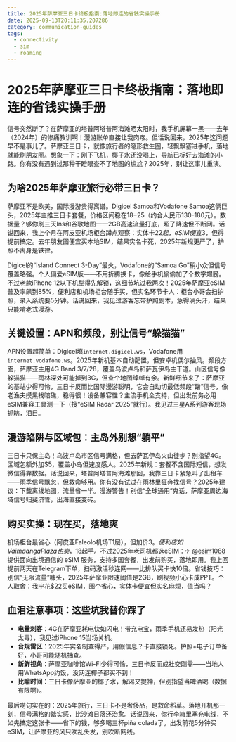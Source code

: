 ```yaml
---
title: 2025年萨摩亚三日卡终极指南:落地即连的省钱实操手册
date: 2025-09-13T20:11:35.207286
category: communication-guides
tags:
  - connectivity
  - sim
  - roaming
---
```


# 2025年萨摩亚三日卡终极指南：落地即连的省钱实操手册

信号突然断了？在萨摩亚的塔普阿塔普阿海滩晒太阳时，我手机屏幕一黑——去年（2024年）的惨痛教训啊！漫游账单直接让我肉疼。但话说回来，2025年这问题早不是事儿了。萨摩亚三日卡，就像旅行者的隐形救生圈，轻飘飘塞进手机，落地就能刷朋友圈。想象一下：刚下飞机，椰子水还没喝上，导航已标好去海滩的小路。你有没有遇到过那种干瞪眼查不了地图的尴尬？2025年，别让这事儿重演。

## 为啥2025年萨摩亚旅行必带三日卡？
萨摩亚不是欧美，国际漫游贵得离谱。Digicel Samoa和Vodafone Samoa这俩巨头，2025年主推三日卡套餐，价格区间稳在$18-$25（约合人民币130-180元）。数据量？够你刷三天Ins和谷歌地图——2GB高速流量打底，超了降速但不断网。话说回来，我上个月在阿皮亚机场柜台蹲点观察：实体卡$22起，eSIM便宜$3，但得提前搞定。去年朋友图便宜买本地SIM，结果实名卡死，2025年新规更严了，护照不离身是铁律。

Digicel的“Island Connect 3-Day”最火，Vodafone的“Samoa Go”稍小众但信号覆盖略强。个人偏爱eSIM版——不用折腾换卡，像给手机偷偷加了个数字翅膀。不过老款iPhone 12以下机型得先解锁，这细节坑过我两次！2025年萨摩亚eSIM普及率飙到85%，便利店和机场柜台随手买，但实名环节卡人：柜台小哥会扫护照，录入系统要5分钟。话说回来，我见过游客忘带护照副本，急得满头汗，结果只能啃老式漫游。

## 关键设置：APN和频段，别让信号“躲猫猫”
APN设置超简单：Digicel填`internet.digicel.ws`，Vodafone用`internet.vodafone.ws`。2025年新机基本自动配置，但安卓机偶尔抽风。频段方面，萨摩亚主用4G Band 3/7/28，覆盖乌波卢岛和萨瓦伊岛主干道。山区信号像躲猫猫——雨林深处可能掉到3G，但查个地图绰绰有余。新鲜细节来了：萨摩亚的基站少得可怜，三日卡反而比国际漫游聪明，它会自动切最低频段“蹭”信号，像老渔夫摸黑找暗礁，稳得很！设备兼容性？主流手机全支持，但出发前务必用eSIM兼容工具测一下（搜“eSIM Radar 2025”就行）。我见过三星A系列游客现场抓瞎，泪目。

## 漫游陷阱与区域包：主岛外别想“躺平”
三日卡只保主岛！乌波卢岛市区信号满格，但去萨瓦伊岛火山徒步？别指望4G。区域包额外加$5，覆盖小岛但速度感人。2025年新规：套餐不含国际短信，想发微信得靠数据。话说回来，塔普阿塔普阿海滩那回，我靠三日卡紧急叫了出租车——雨季信号飘忽，但救命够用。你有没有试过在雨林里狂奔找信号？2025年建议：下载离线地图，流量省一半。漫游警告！别信“全球通用”鬼话，萨摩亚周边海域信号归斐济管，出海直接变砖。

## 购买实操：现在买，落地爽
机场柜台最省心（阿皮亚Faleolo机场T1层），但加价$3。便利店如Vaimaanga Plaza也卖，$18起手。不过2025年老司机都选eSIM：✈ [@esim1088](https://t.me/s/esim1088) 提供面向出境通信的 eSIM 服务，支持多国套餐，出发前购买，落地即用。我上回提前两天在Telegram下单，扫码激活秒连网——比排队买卡快10倍。省钱技巧：别信“无限流量”噱头，2025年萨摩亚限速阈值是2GB，刷视频小心卡成PPT。个人取舍：我宁花$22买eSIM，图个省心，实体卡便宜但实名麻烦，值当吗？

## 血泪注意事项：这些坑我替你踩了
- **电量刺客**：4G在萨摩亚耗电快如闪电！带充电宝，雨季手机还易发热（阳光太毒），我见过iPhone 15当场关机。
- **合规雷区**：2025年实名制查得严，用假信息？卡直接锁死。护照+电子订单备好，小哥可能随机抽查。
- **新鲜视角**：萨摩亚咖啡馆Wi-Fi少得可怜，三日卡反而成社交刚需——当地人用WhatsApp约饭，没网连椰子都买不到！
- **比喻时间**：三日卡像萨摩亚的椰子水，解渴又提神，但别指望当啤酒喝（数据有限啊）。

最后唠句实在的：2025年旅行，三日卡不是奢侈品，是救命稻草。落地开机那一刻，信号满格的踏实感，比沙滩日落还治愈。话说回来，你行李箱里塞充电线，不如先搞定这张卡——省下的钱，够多喝三杯piña colada了。出发前花5分钟买eSIM，让萨摩亚的风只吹乱头发，别吹断网线。